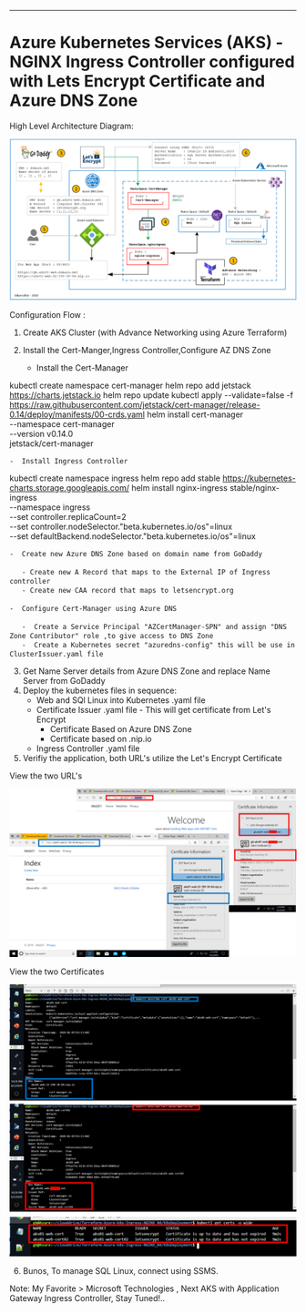 ----------------------------------------------------------
# Azure Kubernetes Services (AKS) - NGINX Ingress Controller configured with Lets Encrypt Certificate and Azure DNS Zone

High Level Architecture Diagram:

![Image description](https://github.com/GBuenaflor/01azure-aks-ingresscontroller-https/blob/master/GB-AKS-Ingress-Https.png)


Configuration Flow :

1. Create AKS Cluster (with Advance Networking using Azure Terraform)
2. Install the Cert-Manger,Ingress Controller,Configure AZ DNS Zone

    -  Install the Cert-Manager
    
kubectl create namespace cert-manager
helm repo add jetstack https://charts.jetstack.io
helm repo update
kubectl apply --validate=false -f https://raw.githubusercontent.com/jetstack/cert-manager/release-0.14/deploy/manifests/00-crds.yaml
helm install cert-manager \
    --namespace cert-manager \
    --version v0.14.0 \
    jetstack/cert-manager
            
    -  Install Ingress Controller
    
kubectl create namespace ingress
helm repo add stable https://kubernetes-charts.storage.googleapis.com/
helm install nginx-ingress stable/nginx-ingress \
    --namespace ingress \
    --set controller.replicaCount=2 \
    --set controller.nodeSelector."beta\.kubernetes\.io/os"=linux \
    --set defaultBackend.nodeSelector."beta\.kubernetes\.io/os"=linux
          
    -  Create new Azure DNS Zone based on domain name from GoDaddy
    
       - Create new A Record that maps to the External IP of Ingress controller
       - Create new CAA record that maps to letsencrypt.org
       
    -  Configure Cert-Manager using Azure DNS 
    
       -  Create a Service Principal "AZCertManager-SPN" and assign "DNS Zone Contributor" role ,to give access to DNS Zone
       -  Create a Kubernetes secret "azuredns-config" this will be use in ClusterIssuer.yaml file
       
3. Get Name Server details from Azure DNS Zone and replace Name Server from GoDaddy
4. Deploy the kubernetes files in sequence:
   - Web and SQl Linux into Kubernetes .yaml file
   - Certificate Issuer .yaml file - This will get certificate from Let's Encrypt
       - Certificate Based on Azure DNS Zone
       - Certificate based on  .nip.io 
   - Ingress Controller .yaml file
5. Verifiy the application, both URL's utilize the Let's Encrypt Certificate


View the two URL's


![Image description](https://github.com/GBuenaflor/01azure-aks-ingresscontroller-https/blob/master/GB-AKS-Ingress-Https02.png)


View the two Certificates


![Image description](https://github.com/GBuenaflor/01azure-aks-ingresscontroller-https/blob/master/GB-AKS-Ingress-Https03.png)


6. Bunos, To manage SQL Linux, connect using SSMS.

Note: My Favorite > Microsoft Technologies , Next AKS with Application Gateway Ingress Controller, Stay Tuned!..
